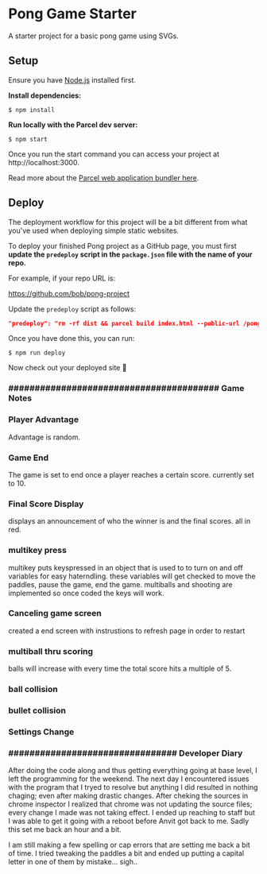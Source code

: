 # Pong Game Starter

A starter project for a basic pong game using SVGs.

## Setup

Ensure you have [Node.js](https://nodejs.org/en/) installed first.

**Install dependencies:**

`$ npm install`

**Run locally with the Parcel dev server:**

`$ npm start`

Once you run the start command you can access your project at http://localhost:3000.

Read more about the [Parcel web application bundler here](https://parceljs.org/).

## Deploy

The deployment workflow for this project will be a bit different from what you've used when deploying simple static websites.

To deploy your finished Pong project as a GitHub page, you must first **update the `predeploy` script in the `package.json` file with the name of your repo.**

For example, if your repo URL is:

https://github.com/bob/pong-project

Update the `predeploy` script as follows:

```json
"predeploy": "rm -rf dist && parcel build index.html --public-url /pong-project",
```

Once you have done this, you can run:

`$ npm run deploy`

Now check out your deployed site 🙂

### ######################################## Game Notes

### Player Advantage

Advantage is random.

### Game End

The game is set to end once a player reaches a certain score. currently set to 10.

### Final Score Display

displays an announcement of who the winner is and the final scores. all in red.

### multikey press

multikey puts keyspressed in an object that is used to to turn on and off variables for easy haterndling. these variables will get checked to move the paddles, pause the game, end the game. multiballs and shooting are implemented so once coded the keys will work.

### Canceling game screen

created a end screen with instrustions to refresh page in order to restart

### multiball thru scoring

balls will increase with every time the total score hits a multiple of 5.

### ball collision

### bullet collision

### Settings Change

### ################################ Developer Diary

After doing the code along and thus getting everything going at base level, I left the programming for the weekend. The next day I encountered issues with the program that I tryed to resolve but anything I did resulted in nothing chaging; even after making drastic changes. After cheking the sources in chrome inspector I realized that chrome was not updating the source files; every change I made was not taking effect. I ended up reaching to staff but I was able to get it going with a reboot before Anvit got back to me. Sadly this set me back an hour and a bit.

I am still making a few spelling or cap errors that are setting me back a bit of time. I tried tweaking the paddles a bit and ended up putting a capital letter in one of them by mistake... sigh..
